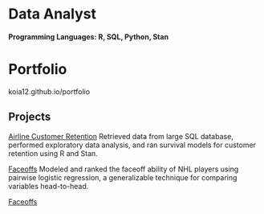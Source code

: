 # Data Analyst

#### Programming Languages: R, SQL, Python, Stan

# Portfolio
koia12.github.io/portfolio

## Projects
<a href="https://github.com/koia12/Airline-Customer-Retention">Airline Customer Retention</a>
Retrieved data from large SQL database, performed exploratory data analysis, and ran survival models for customer retention using R and Stan.

<a href="https://github.com/koia12/Faceoffs">Faceoffs</a>
Modeled and ranked the faceoff ability of NHL players using pairwise logistic regression, a generalizable technique for comparing variables head-to-head.

<a href="https://github.com/koia12/Faceoffs">Faceoffs</a>
